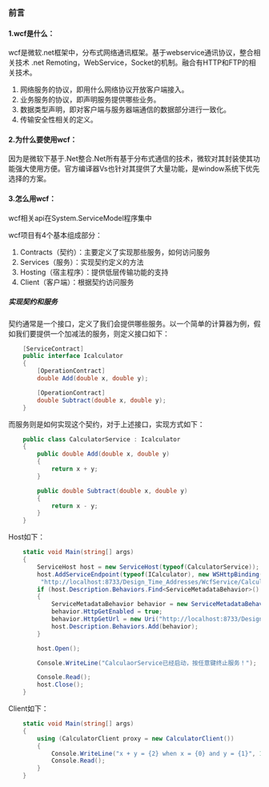 ### 前言

#### 1.wcf是什么：
wcf是微软.net框架中，分布式网络通讯框架。基于webservice通讯协议，整合相关技术 .net Remoting，WebService，Socket的机制。融合有HTTP和FTP的相关技术。
1. 网络服务的协议，即用什么网络协议开放客户端接入。
2. 业务服务的协议，即声明服务提供哪些业务。
3. 数据类型声明，即对客户端与服务器端通信的数据部分进行一致化。
4. 传输安全性相关的定义。

#### 2.为什么要使用wcf：
因为是微软下基于.Net整合.Net所有基于分布式通信的技术，微软对其封装使其功能强大使用方便。官方编译器Vs也针对其提供了大量功能，是window系统下优先选择的方案。

#### 3.怎么用wcf：
wcf相关api在System.ServiceModel程序集中

wcf项目有4个基本组成部分：
1. Contracts（契约）：主要定义了实现那些服务，如何访问服务
2. Services（服务）：实现契约定义的方法
3. Hosting（宿主程序）：提供低层传输功能的支持
4. Client（客户端）：根据契约访问服务

##### 实现契约和服务

契约通常是一个接口，定义了我们会提供哪些服务。以一个简单的计算器为例，假如我们要提供一个加减法的服务，则定义接口如下：
```C#
    [ServiceContract]
    public interface Icalculator
    {
        [OperationContract]
        double Add(double x, double y);

        [OperationContract]
        double Subtract(double x, double y);
    }

```

而服务则是如何实现这个契约，对于上述接口，实现方式如下：
```C#
    public class CalculatorService : Icalculator
    {
        public double Add(double x, double y)
        {
            return x + y;
        }

        public double Subtract(double x, double y)
        {
            return x - y;
        }
    }
```

Host如下：
```C#
    static void Main(string[] args)
    {
        ServiceHost host = new ServiceHost(typeof(CalculatorService));
        host.AddServiceEndpoint(typeof(ICalculator), new WSHttpBinding(),
         "http://localhost:8733/Design_Time_Addresses/WcfService/CalculatorService/");
        if (host.Description.Behaviors.Find<ServiceMetadataBehavior>() == null)
        {
            ServiceMetadataBehavior behavior = new ServiceMetadataBehavior();
            behavior.HttpGetEnabled = true;
            behavior.HttpGetUrl = new Uri("http://localhost:8733/Design_Time_Addresses/WcfService/CalculatorService/wsdl");
            host.Description.Behaviors.Add(behavior);
        }

        host.Open();

        Console.WriteLine("CalculaorService已经启动，按任意键终止服务！");

        Console.Read();
        host.Close();
    }
```

Client如下：
```C#
    static void Main(string[] args)
    {
        using (CalculatorClient proxy = new CalculatorClient())
        {
            Console.WriteLine("x + y = {2} when x = {0} and y = {1}", 1, 2, proxy.Add(1, 2));
            Console.Read();
        }
    }
```
